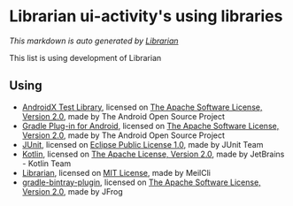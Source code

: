 # Librarian ui-activity's using libraries
*This markdown is auto generated by [Librarian](https://github.com/MeilCli/Librarian)*

This list is using development of Librarian

## Using
- [AndroidX Test Library](https://developer.android.com/testing), licensed on [The Apache Software License, Version 2.0](http://www.apache.org/licenses/LICENSE-2.0.txt), made by The Android Open Source Project
- [Gradle Plug-in for Android](https://developer.android.com/studio), licensed on [The Apache Software License, Version 2.0](http://www.apache.org/licenses/LICENSE-2.0.txt), made by The Android Open Source Project
- [JUnit](http://junit.org), licensed on [Eclipse Public License 1.0](http://www.eclipse.org/legal/epl-v10.html), made by JUnit Team
- [Kotlin](https://kotlinlang.org/), licensed on [The Apache License, Version 2.0](http://www.apache.org/licenses/LICENSE-2.0.txt), made by JetBrains - Kotlin Team
- [Librarian](https://github.com/MeilCli/Librarian), licensed on [MIT License](https://github.com/MeilCli/Librarian/blob/master/LICENSE), made by MeilCli
- [gradle-bintray-plugin](https://github.com/bintray/gradle-bintray-plugin), licensed on [The Apache Software License, Version 2.0](http://www.apache.org/licenses/LICENSE-2.0.txt), made by JFrog
